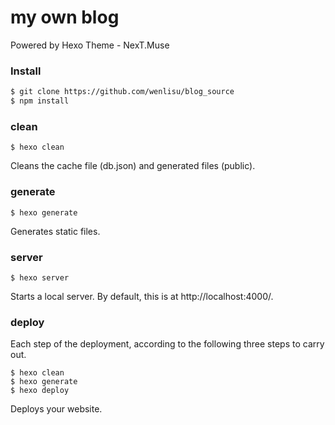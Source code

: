 # my own blog

Powered by Hexo  Theme - NexT.Muse

### Install

``` bash
$ git clone https://github.com/wenlisu/blog_source 
$ npm install
```
### clean
```
$ hexo clean
```
Cleans the cache file (db.json) and generated files (public).

### generate

```
$ hexo generate
```
Generates static files.

### server
```
$ hexo server
```
Starts a local server. By default, this is at http://localhost:4000/.

### deploy
Each step of the deployment, according to the following three steps to carry out.
```
$ hexo clean
$ hexo generate
$ hexo deploy
```
Deploys your website.
